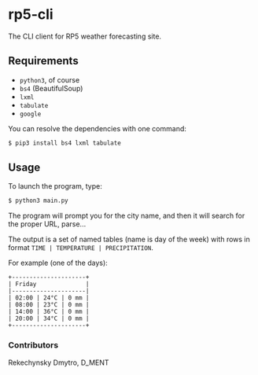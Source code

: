 # rp5-cli

The CLI client for RP5 weather forecasting site.

## Requirements

* `python3`, of course
* `bs4` (BeautifulSoup)
* `lxml`
* `tabulate`
* `google`

You can resolve the dependencies with one command:
```bash
$ pip3 install bs4 lxml tabulate
```

## Usage
To launch the program, type:
```bash
$ python3 main.py
```
The program will prompt you for the city name, and
then it will search for the proper URL, parse...

The output is a set of named tables (name is day of the week) with
rows in format `TIME | TEMPERATURE | PRECIPITATION`.

For example (one of the days):
```
+---------------------+
| Friday              |
|---------------------|
| 02:00 | 24°C | 0 mm |
| 08:00 | 23°C | 0 mm |
| 14:00 | 36°C | 0 mm |
| 20:00 | 34°C | 0 mm |
+---------------------+
```

### Contributors
Rekechynsky Dmytro, D_MENT
